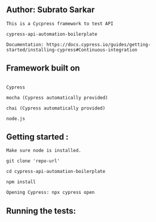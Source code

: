 Author: Subrato Sarkar
------------------------------

```
This is a Cycpress framework to test API

cypress-api-automation-boilerplate

Documentation: https://docs.cypress.io/guides/getting-started/installing-cypress#Continuous-integration

````

Framework built on
------------------------------

```

Cypress

mocha (Cypress automatically provided)

chai (Cypress automatically provided)

node.js

```

Getting started :
------------------------------

```
Make sure node is installed.

git clone 'repo-url'

cd cypress-api-automation-boilerplate

npm install

Opening Cypress: npx cypress open

```

Running the tests:
-------------------
```


```